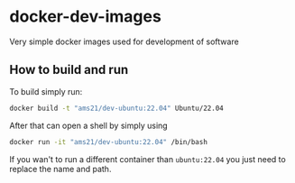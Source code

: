 # docker-dev-images

Very simple docker images used for development of software

## How to build and run

To build simply run:

```sh
docker build -t "ams21/dev-ubuntu:22.04" Ubuntu/22.04
```

After that can open a shell by simply using

```sh
docker run -it "ams21/dev-ubuntu:22.04" /bin/bash
```

If you wan't to run a different container than `ubuntu:22.04` you just need to replace the name and path.
